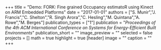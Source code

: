 +++
title = "Demo: FORK: Fine grained Occupancy estimatoR using Kinect on ARM Embedded Platforms"
date = "2017-01-01"
authors = ["S. Munir","J. Francis","C. Shelton","R. Singh Arora","C. Hesling","M. Quintana","A. Rowe","M. Berges"]
publication_types = ["1"]
publication = "_Proceedings of the 4th ACM International Conference on Systems for Energy-Efficient Built Environments_"
publication_short = ""
image_preview = ""
selected = false
projects = []
math = true
highlight = true
[header]
image = ""
caption = ""
+++

